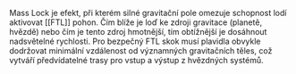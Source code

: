 Mass Lock je efekt, při kterém silné gravitační pole omezuje schopnost lodí aktivovat [[FTL]] pohon. Čím blíže je loď ke zdroji gravitace (planetě, hvězdě) nebo čím je tento zdroj hmotnější, tím obtížnější je dosáhnout nadsvětelné rychlosti. Pro bezpečný FTL skok musí plavidla obvykle dodržovat minimální vzdálenost od významných gravitačních těles, což vytváří předvídatelné trasy pro vstup a výstup z hvězdných systémů.